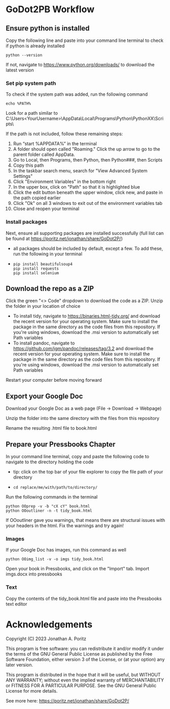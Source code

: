 # GoDot2PB Workflow

## Ensure python is installed

Copy the following line and paste into your command line terminal to check if python is already installed

    python --version

If not, navigate to https://www.python.org/downloads/ to download the latest version

### Set pip system path

To check if the system path was added, run the following command

    echo %PATH%

Look for a path similar to C:\Users\<YourUsername>\AppData\Local\Programs\Python\PythonXX\Scripts\

If the path is not included, follow these remaining steps:

1. Run “start %APPDATA%” in the terminal
3. A folder should open called "Roaming." Click the up arrow to go to the parent folder called AppData.
4. Go to Local, then Programs, then Python, then Python###, then Scripts
5. Copy this path
6. In the taskbar search menu, search for "View Advanced System Settings"
7. Click "Environment Variables" in the bottom right
8. In the upper box, click on "Path" so that it is highlighted blue
9. Click the edit button beneath the upper window, click new, and paste in the path copied earlier
10. Click "Ok" on all 3 windows to exit out of the environment variables tab
11. Close and reopen your terminal

### Install packages

Next, ensure all supporting packages are installed successfully (full list can be found at https://poritz.net/jonathan/share/GoDot2P/)
* all packages should be included by default, except a few. To add these, run the following in your terminal
*     pip install beautifulsoup4
      pip install requests
      pip install selenium

## Download the repo as a ZIP

Click the green "<> Code" dropdown to download the code as a ZIP. Unzip the folder in your location of choice

* To install tidy, navigate to https://binaries.html-tidy.org/ and download the recent version for your operating system. Make sure to install the package in the same directory as the code files from this repository. If you're using windows, download the .msi version to automatically set Path variables
* To install pandoc, navigate to https://github.com/jgm/pandoc/releases/tag/3.2 and download the recent version for your operating system. Make sure to install the package in the same directory as the code files from this repository. If you're using windows, download the .msi version to automatically set Path variables

Restart your computer before moving forward

## Export your Google Doc

Download your Google Doc as a web page (File -> Download -> Webpage)

Unzip the folder into the same directory with the files from this repository

Rename the resulting .html file to book.html

## Prepare your Pressbooks Chapter

In your command line terminal, copy and paste the following code to navigate to the directory holding the code
* tip: click on the top bar of your file explorer to copy the file path of your directory
*     cd replace/me/with/path/to/directory/

Run the following commands in the terminal 

    python OOprep -v -b "cX cY" book.html
    python OOoutliner -n -t tidy_book.html

If OOoutliner gave you warnings, that means there are structural issues with your headers in the html. Fix the warnings and try again!

### Images

If your Google Doc has images, run this command as well
    
    python OOimg_list -v -o imgs tidy_book.html
    
Open your book in Pressbooks, and click on the "Import" tab. Import imgs.docx into pressbooks 

### Text
Copy the contents of the tidy_book.html file and paste into the Pressbooks text editor 

# Acknowledgements

Copyright (C) 2023 Jonathan A. Poritz
 
This program is free software: you can redistribute it and/or modify
it under the terms of the GNU General Public License as published by
the Free Software Foundation, either version 3 of the License, or
(at your option) any later version.
 
This program is distributed in the hope that it will be useful,
but WITHOUT ANY WARRANTY; without even the implied warranty of
MERCHANTABILITY or FITNESS FOR A PARTICULAR PURPOSE.  See the
GNU General Public License for more details.

See more here: https://poritz.net/jonathan/share/GoDot2P/
